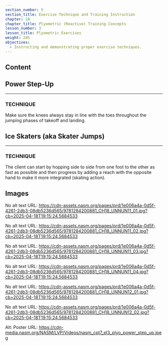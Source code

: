 ```yaml
---
section_number: 5
section_title: Exercise Technique and Training Instruction
chapter: 18
chapter_title: Plyometric (Reactive) Training Concepts
lesson_number: 3
lesson_title: Plyometric Exercises
weight: 24%
objectives:
  - Instructing and demonstrating proper exercise techniques.
---
```


## Content
## Power Step-Up

---

### TECHNIQUE

Make sure the knees always stay in line with the toes throughout the jumping phases of takeoff and landing.

## Ice Skaters (aka Skater Jumps)

---

### TECHNIQUE

The client can start by hopping side to side from one foot to the other as fast as possible and then progress by adding a reach with the opposite hand to make it more integrated (skating action).

## Images

No alt text
URL: https://cdn-assets.nasm.org/pages/prd/1e006a4a-0d5f-4261-2db3-08db5236d565/9781284200881_CH18_UNNUN11_01.jpg?cb=2025-04-18T19:15:24.5684533

No alt text
URL: https://cdn-assets.nasm.org/pages/prd/1e006a4a-0d5f-4261-2db3-08db5236d565/9781284200881_CH18_UNNUN11_02.jpg?cb=2025-04-18T19:15:24.5684533

No alt text
URL: https://cdn-assets.nasm.org/pages/prd/1e006a4a-0d5f-4261-2db3-08db5236d565/9781284200881_CH18_UNNUN11_03.jpg?cb=2025-04-18T19:15:24.5684533

No alt text
URL: https://cdn-assets.nasm.org/pages/prd/1e006a4a-0d5f-4261-2db3-08db5236d565/9781284200881_CH18_UNNUN11_04.jpg?cb=2025-04-18T19:15:24.5684533

No alt text
URL: https://cdn-assets.nasm.org/pages/prd/1e006a4a-0d5f-4261-2db3-08db5236d565/9781284200881_CH18_UNNUN12_01.jpg?cb=2025-04-18T19:15:24.5684533

No alt text
URL: https://cdn-assets.nasm.org/pages/prd/1e006a4a-0d5f-4261-2db3-08db5236d565/9781284200881_CH18_UNNUN12_02.jpg?cb=2025-04-18T19:15:24.5684533

Alt: Poster
URL: https://cdn-media.nasm.org/NASM/LVP/Videos/nasm_cpt7_el3_plyo_power_step_up.jpeg